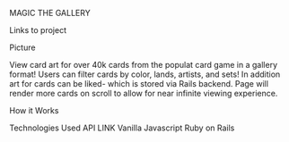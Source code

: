 MAGIC THE GALLERY

Links to project

Picture

View card art for over 40k cards from the populat card game in a gallery format!  Users can filter cards by color, lands, artists, and sets!  In addition art for cards can be liked- which is stored via Rails backend.  Page will render more cards on scroll to allow for near infinite viewing experience.

How it Works

Technologies Used
API LINK
Vanilla Javascript
Ruby on Rails



